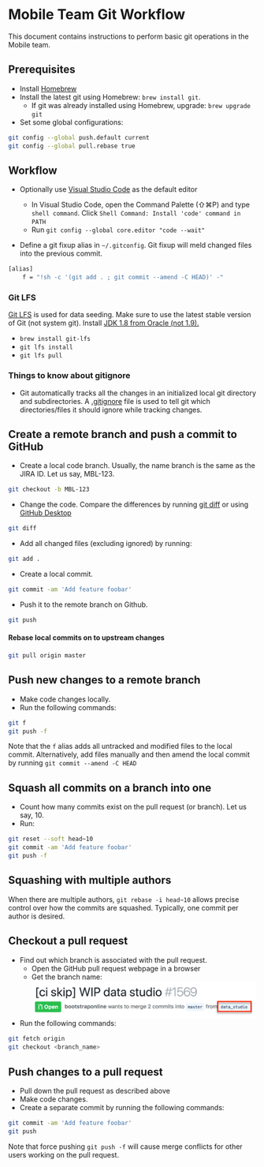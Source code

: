 # Mobile Team Git Workflow

This document contains instructions to perform basic git operations in the Mobile team.

## Prerequisites
* Install [Homebrew](https://brew.sh/)
* Install the latest git using Homebrew: `brew install git`. 
    * If git was already installed using Homebrew, upgrade: `brew upgrade git`
* Set some global configurations:

```sh
git config --global push.default current
git config --global pull.rebase true
```
## Workflow

* Optionally use [Visual Studio Code](https://code.visualstudio.com) as the default editor

  - In Visual Studio Code, open the Command Palette (⇧⌘P) and type `shell command`. Click `Shell Command: Install 'code' command in PATH`
  - Run `git config --global core.editor "code --wait"`

* Define a git fixup alias in `~/.gitconfig`. Git fixup will meld changed files into the previous commit.

```sh
[alias]
    f = "!sh -c '(git add . ; git commit --amend -C HEAD)' -"
```

### Git LFS
[Git LFS](https://git-lfs.github.com/) is used for data seeding. Make sure to use the latest stable version of Git (not system git). Install [JDK 1.8 from Oracle (not 1.9).](http://www.oracle.com/technetwork/java/javase/downloads/jdk8-downloads-2133151.html)

- `brew install git-lfs`
- `git lfs install`
- `git lfs pull`

### Things to know about gitignore
* Git automatically tracks all the changes in an initialized local git directory and subdirectories.
  A [.gitignore](https://git-scm.com/docs/gitignore) file is used to tell git which directories/files it should ignore while tracking changes.

## Create a remote branch and push a commit to GitHub
* Create a local code branch. Usually, the name branch is the same as the JIRA ID. Let us say, MBL-123.

```sh
git checkout -b MBL-123
```
* Change the code. Compare the differences by running [git diff](https://stackoverflow.com/a/3686507) or using [GitHub Desktop](https://desktop.github.com/)
```sh
git diff
```

* Add all changed files (excluding ignored) by running:
```sh
git add .
```

* Create a local commit.

```sh
git commit -am 'Add feature foobar'
```
* Push it to the remote branch on Github.

```sh
git push
```

#### Rebase local commits on to upstream changes

```sh
git pull origin master
```
    
## Push new changes to a remote branch
* Make code changes locally. 
* Run the following commands:

```sh
git f
git push -f
```

Note that the `f` alias adds all untracked and modified files to the local commit.
Alternatively, add files manually and then amend the local commit by running `git commit --amend -C HEAD`

## Squash all commits on a branch into one
* Count how many commits exist on the pull request (or branch). Let us say, 10.
* Run:

```sh
git reset --soft head~10
git commit -am 'Add feature foobar'
git push -f
```

## Squashing with multiple authors

When there are multiple authors, `git rebase -i head~10` allows precise control over how the commits are squashed.
Typically, one commit per author is desired.

## Checkout a pull request
* Find out which branch is associated with the pull request. 
   * Open the GitHub pull request webpage in a browser
   * Get the branch name:
   ![](./png/git.md/branch_name.png)
* Run the following commands:

```sh
git fetch origin
git checkout <branch_name>
```

## Push changes to a pull request
* Pull down the pull request as described above
* Make code changes. 
* Create a separate commit by running the following commands:

```sh
git commit -am 'Add feature foobar'
git push
```
Note that force pushing `git push -f` will cause merge conflicts for other users working on the pull request.
